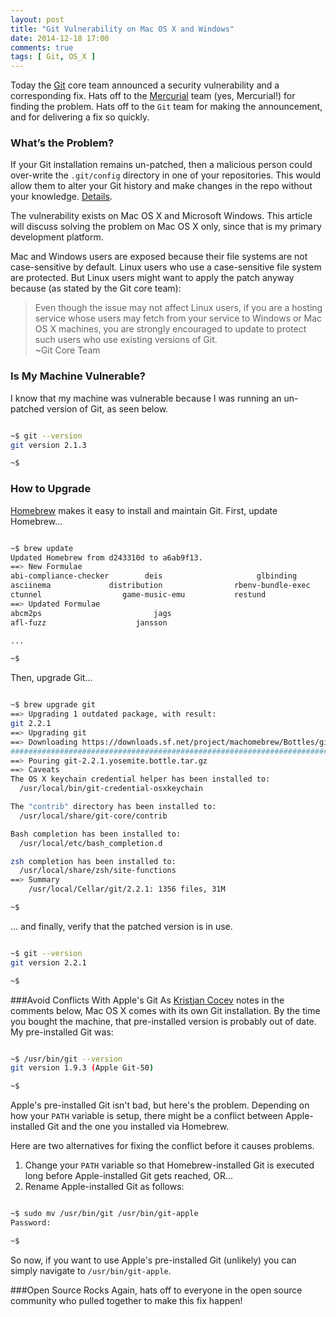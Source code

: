 ```yaml
---
layout: post
title: "Git Vulnerability on Mac OS X and Windows"
date: 2014-12-18 17:00
comments: true
tags: [ Git, OS_X ]
---
```

Today the [Git](http://git-scm.com/) core team announced a security vulnerability and a corresponding fix. Hats off to the [Mercurial](http://mercurial.selenic.com/) team (yes, Mercurial!) for finding the problem. Hats off to the `Git` team for making the announcement, and for delivering a fix so quickly.

### What’s the Problem?
If your Git installation remains un-patched, then a malicious person could over-write the `.git/config` directory in one of your repositories. This would allow them to alter your Git history and make changes in the repo without your knowledge. [Details](http://article.gmane.org/gmane.linux.kernel/1853266).

The vulnerability exists on Mac OS X and Microsoft Windows. This article will discuss solving the problem on Mac OS X only, since that is my primary development platform.

<!--more-->

Mac and Windows users are exposed because their file systems are not case-sensitive by default. Linux users who use a case-sensitive file system are protected. But Linux users might want to apply the patch anyway because (as stated by the Git core team):

>Even though the issue may not affect Linux users, if you are a hosting service whose users may fetch from your service to Windows or Mac OS X machines, you are strongly encouraged to update to protect such users who use existing versions of Git.<br/>~Git Core Team


### Is My Machine Vulnerable?
I know that my machine was vulnerable because I was running an un-patched version of Git, as seen below.

~~~ bash

~$ git --version
git version 2.1.3

~$ 

~~~ 

### How to Upgrade
[Homebrew](/blog/2014/02/12/homebrew-fundamentals/) makes it easy to install and maintain Git. First, update Homebrew...

~~~ bash

~$ brew update
Updated Homebrew from d243310d to a6ab9f13.
==> New Formulae
abi-compliance-checker        deis                     glbinding
asciinema             distribution                rbenv-bundle-exec
ctunnel                  game-music-emu           restund
==> Updated Formulae
abcm2ps                         jags
afl-fuzz                    jansson

...

~$ 

~~~ 

Then, upgrade Git...

~~~ bash

~$ brew upgrade git
==> Upgrading 1 outdated package, with result:
git 2.2.1
==> Upgrading git
==> Downloading https://downloads.sf.net/project/machomebrew/Bottles/git-2.2.1.y
######################################################################## 100.0%
==> Pouring git-2.2.1.yosemite.bottle.tar.gz
==> Caveats
The OS X keychain credential helper has been installed to:
  /usr/local/bin/git-credential-osxkeychain

The "contrib" directory has been installed to:
  /usr/local/share/git-core/contrib

Bash completion has been installed to:
  /usr/local/etc/bash_completion.d

zsh completion has been installed to:
  /usr/local/share/zsh/site-functions
==> Summary
    /usr/local/Cellar/git/2.2.1: 1356 files, 31M

~$ 

~~~ 

... and finally, verify that the patched version is in use.

~~~ bash

~$ git --version
git version 2.2.1

~$ 

~~~ 

###Avoid Conflicts With Apple's Git
As [Kristjan Cocev](https://twitter.com/kcocev) notes in the comments below, Mac OS X comes with its own Git installation. By the time you bought the machine, that pre-installed version is probably out of date. My pre-installed Git was:

~~~ bash

~$ /usr/bin/git --version
git version 1.9.3 (Apple Git-50)

~$ 

~~~ 

Apple's pre-installed Git isn't bad, but here's the problem. Depending on how your `PATH` variable is setup, there might be a conflict between Apple-installed Git and the one you installed via Homebrew. 

Here are two alternatives for fixing the conflict before it causes problems.

1. Change your `PATH` variable so that Homebrew-installed Git is executed long before Apple-installed Git gets reached, OR...
2. Rename Apple-installed Git as follows: 

~~~ bash

~$ sudo mv /usr/bin/git /usr/bin/git-apple
Password:

~$ 

~~~ 

So now, if you want to use Apple's pre-installed Git (unlikely) you can simply navigate to `/usr/bin/git-apple`.

###Open Source Rocks
Again, hats off to everyone in the open source community who pulled together to make this fix happen!


